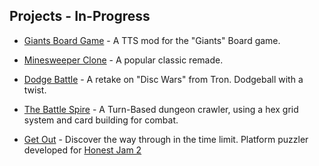 ## Projects - In-Progress

- [Giants Board Game](https://chriswestwood.github.io/Giants-BoardGame) - A TTS mod for the "Giants" Board game.

- [Minesweeper Clone](https://chriswestwood.github.io/Minesweep) - A popular classic remade.

- [Dodge Battle](https://chriswestwood.github.io/DodgeBattle) - A retake on "Disc Wars" from Tron. Dodgeball with a twist.

- [The Battle Spire](https://chriswestwood.github.io/TheBattleSpire) - A Turn-Based dungeon crawler, using a hex grid system and card building for combat.

- [Get Out](https://chriswestwood.github.io/TheBattleSpire) - Discover the way through in the time limit. Platform puzzler developed for [Honest Jam 2](https://itch.io/jam/honest-jam-2)

